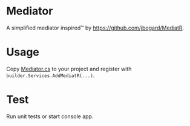 # Mediator

A simplified mediator inspired™️ by https://github.com/jbogard/MediatR.

# Usage

Copy [Mediator.cs](/Mediator/Mediator.cs) to your project and register with `builder.Services.AddMediatR(...)`.

# Test

Run unit tests or start console app.